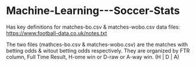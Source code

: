 # Machine-Learning---Soccer-Stats

Has key definitions for matches-bo.csv & matches-wobo.csv data files: https://www.football-data.co.uk/notes.txt

The two files (mathces-bo.csv & matches-wobo.csv) are the matches with betting odds & witout betting odds respectively. 
They are organized by FTR column, Full Time Result, H-ome win or D-raw or A-way win. (H | D | A)
